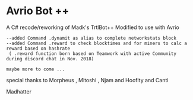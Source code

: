 # Avrio Bot ++
A C# recode/reworking of Madk's TrtlBot++
    Modified to use with Avrio

	--added Command .dynamit as alias to complete networkstats block
	--added Command .reward to check blocktimes and for miners to calc a reward based on hashrate
	 ( .reward function born based on Teamwork with active Community during discord chat in Nov. 2018)
	
	maybe more to come ...

special thanks to Morpheus , Mitoshi , Njam and Hooflty and Canti  

Madhatter
